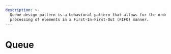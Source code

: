 ```yaml
---
description: >-
  Queue design pattern is a behavioral pattern that allows for the orderly
  processing of elements in a First-In-First-Out (FIFO) manner.
---
```


# Queue

